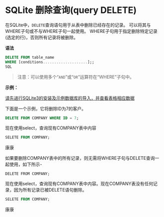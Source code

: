 # SQLite 删除查询(query DELETE)

在SQLite中，`DELETE`查询语句用于从表中删除已经存在的记录。 可以将其与WHERE子句或不与WHERE子句一起使用。 WHERE子句用于指定删除特定记录(选定的行)，否则所有记录将被删除。

**语法**

```sql
DELETE FROM table_name  
WHERE [conditions....................];;
SQL
```

> 注意：可以使用多个“`AND`”或“`OR`”运算符在“WHERE”子句中。

**示例：**

[请先进行SQLite3的安装及示例数据库的导入，并查看表格相应数据](/sqlite/setup.html)

下面是一个示例，它将删除ID为7的客户。

```sql
DELETE FROM COMPANY WHERE ID = 7;
```

现在使用select，查询现有COMPANY表中内容

```sql
SELETE FROM COMPANY;
```

康康

如果要删除COMPANY表中的所有记录，则无需将WHERE子句与DELETE查询一起使用，如下所示-

```
DELETE FROM COMPANY;
```

现在使用select，查询现有COMPANY表中内容。现在COMPANY表没有任何记录，因为所有记录已被DELETE语句删除。

```sql
SELETE FROM COMPANY;
```

康康

